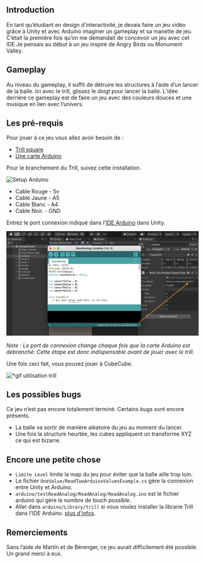## Introduction
En tant qu’étudiant en design d’interactivité, je devais faire un jeu vidéo grâce à Unity et avec Arduino imaginer un gameplay et sa manette de jeu. C’était la première fois qu’on me demandait de concevoir un jeu avec cet IDE Je pensais au début à un jeu inspiré de Angry Birds ou Monument Valley. 

## Gameplay
Au niveau du gameplay, il suffit de détruire les structures à l’aide d’un lancer de la balle. Ici avec le trill, glissez le doigt pour lancer la balle. L’idée derrière ce gameplay est de faire un jeu avec des couleurs douces et une musique en lien avec l’univers.

## Les pré-requis
Pour jouer à ce jeu vous allez avoir besoin de :
- [Trill square](http://shop.bela.io/products/trill-square)
- [Une carte Arduino](https://store.arduino.cc/arduino-uno-rev3)

Pour le branchement du Trill, suivez cette installation.

![Setup Arduino](md/img/Arduino-setup.jpg)

- Cable Rouge - 5v
- Cable Jaune - A5
- Cable Blanc - A4 
- Cable Noir. - GND

Entrez le port connexion indiqué dans l’[IDE Arduino](https://www.arduino.cc/en/software) dans Unity. 

![Port de connexion arduino](md/img/port-connexion.png)

*Note : Le port de connexion change chaque fois que la carte Arduino est débranché. Cette étape est donc indispensable avant de jouer avec le trill.*

Une fois ceci fait, vous pouvez jouer à CubeCube. 

![*gif utilisation trill](md/img/play.png)

## Les possibles bugs
Ce jeu n’est pas encore totalement terminé. Certains bugs sont encore présents. 
- La balle va sortir de manière aléatoire du jeu au moment du lancer. 
- Une fois la structure heurtée, les cubes appliquent un transforme XYZ ce qui est bizarre.

## Encore une petite chose
- ```Limite Level``` limite la map du jeu pour éviter que la balle aille trop loin. 
- Le fichier ```OneValue/ReadTwoArduinoValuesExample.cs``` gère la connexion entre Unity et Arduino.
- ```arduino/testReadAnalog/ReadAnalog/ReadAnalog.ino``` est le fichier arduino qui gère le nombre de touch possible.
- Aller dans ```arduino/Library/trill``` si vous voulez installer la librarie Trill dans l'IDE Arduino. [plus d'infos](https://www.arduino.cc/en/guide/libraries).

## Remerciements 
Sans l’aide de Martin et de Bérenger, ce jeu aurait difficilement été possible. Un grand merci à eux. 





